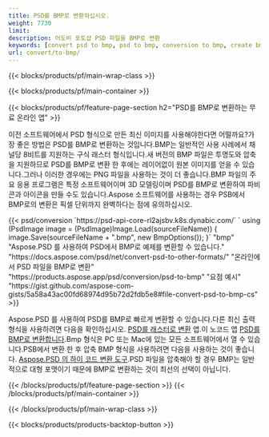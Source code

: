```yaml
---
title: PSD를 BMP로 변환하십시오.
weight: 7730
limit: 
description: 어도비 포토샵 PSD 파일을 BMP로 변환
keywords: [convert psd to bmp, psd to bmp, conversion to bmp, create bmp from psd, print psd as bmp]
url: convert/to-bmp/
---
```


{{< blocks/products/pf/main-wrap-class >}}

{{< blocks/products/pf/main-container >}}

{{< blocks/products/pf/feature-page-section h2="PSD를 BMP로 변환하는 무료 온라인 앱" >}}
<p>이전 소프트웨어에서 PSD 형식으로 만든 최신 이미지를 사용해야한다면 어떨까요?가장 좋은 방법은 PSD를 BMP로 변환하는 것입니다.BMP는 일반적인 사용 사례에서 채널당 8비트를 지원하는 구식 래스터 형식입니다.새 버전의 BMP 파일은 투명도와 압축을 지원하므로 PSD를 BMP로 변환 한 후에는 레이어없이 원본 이미지를 얻을 수 있습니다.그러나 이러한 경우에는 PNG 파일을 사용하는 것이 더 좋습니다.BMP 파일의 주요 응용 프로그램은 특정 소프트웨어이며 3D 모델링이며 PSD를 BMP로 변환하여 파비콘과 아이콘을 만들 수도 있습니다.Aspose 소프트웨어를 사용하는 경우 PSB에서 BMP로의 변환은 픽셀 단위까지 완벽하다는 점에 유의하십시오.</p>
{{< psd/conversion `https://psd-api-core-rl2ajsbv.k8s.dynabic.com/` 
`    using (PsdImage image = (PsdImage)Image.Load(sourceFileName))
    {
        image.Save(sourceFileName + ".bmp",  new BmpOptions());
    }` 
	"bmp" 
"Aspose.PSD 를 사용하여 PSD에서 BMP로 예제를 변환할 수 있습니다."  "https://docs.aspose.com/psd/net/convert-psd-to-other-formats/" 
"온라인에서 PSD 파일을 BMP로 변환" "https://products.aspose.app/psd/conversion/psd-to-bmp" 
"요점 예시" "https://gist.github.com/aspose-com-gists/5a58a43ac00fd68974d95b72d2fdb5e8#file-convert-psd-to-bmp-cs" >}}
<p>Aspose.PSD 를 사용하여 PSD를 BMP로 빠르게 변환할 수 있습니다.다른 최신 출력 형식을 사용하려면 다음을 확인하십시오. <a href="/psd/convert">PSD를 래스터로 변환</a> 앱.이 노코드 앱 <a href="/psd/convert/to-bmp">PSD를 BMP로 변환합니다</a>.Bmp 형식은 PC 또는 Mac에 있는 모든 소프트웨어에서 열 수 있습니다.PSB에서 변환 한 후 압축 BMP 형식을 사용하려면 다음을 사용하는 것이 좋습니다. <a href="/psd">Aspose.PSD 의 하이 코드 변환 도구</a>.PSD 파일을 압축해야 할 경우 BMP는 일반적으로 대형 포맷이기 때문에 BMP로 변환하는 것이 최선의 선택이 아닙니다.</p>
{{< /blocks/products/pf/feature-page-section >}}
{{< /blocks/products/pf/main-container >}}


{{< /blocks/products/pf/main-wrap-class >}}

{{< blocks/products/products-backtop-button >}}
